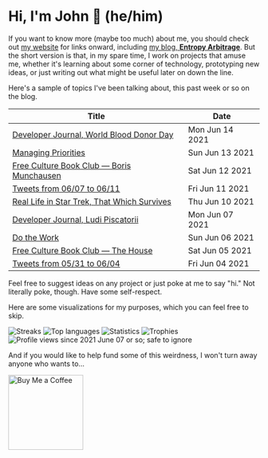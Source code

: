 # Hi, I'm John 👋 (he/him)

If you want to know more (maybe too much) about me, you should check out [my website](https://john.colagioia.net/) for links onward, including [my blog, **Entropy Arbitrage**](https://john.colagioia.net/blog).  But the short version is that, in my spare time, I work on projects that amuse me, whether it's learning about some corner of technology, prototyping new ideas, or just writing out what might be useful later on down the line.

Here's a sample of topics I've been talking about, this past week or so on the blog.

|Title|Date|
|-----|-------|
|[Developer Journal, World Blood Donor Day](https://john.colagioia.net/blog/2021/06/14/blood.html)|Mon Jun 14 2021|
|[Managing Priorities](https://john.colagioia.net/blog/2021/06/13/priorities.html)|Sun Jun 13 2021|
|[Free Culture Book Club — Boris Munchausen](https://john.colagioia.net/blog/2021/06/12/boris.html)|Sat Jun 12 2021|
|[Tweets from 06/07 to 06/11](https://john.colagioia.net/blog/media/2021/06/11/week.html)|Fri Jun 11 2021|
|[Real Life in Star Trek, That Which Survives](https://john.colagioia.net/blog/2021/06/10/survive.html)|Thu Jun 10 2021|
|[Developer Journal, Ludi Piscatorii](https://john.colagioia.net/blog/2021/06/07/piscatorii.html)|Mon Jun 07 2021|
|[Do the Work](https://john.colagioia.net/blog/2021/06/06/do-work.html)|Sun Jun 06 2021|
|[Free Culture Book Club — The House](https://john.colagioia.net/blog/2021/06/05/house.html)|Sat Jun 05 2021|
|[Tweets from 05/31 to 06/04](https://john.colagioia.net/blog/media/2021/06/04/week.html)|Fri Jun 04 2021|

Feel free to suggest ideas on any project or just poke at me to say "hi." Not literally poke, though. Have some self-respect.

Here are some visualizations for my purposes, which you can feel free to skip.

![](https://github-readme-streak-stats.herokuapp.com/?user=jcolag "Streaks")
![](https://github-readme-stats.vercel.app/api/top-langs?username=jcolag&show_icons=true&locale=en&layout=compact&exclude_repo=ComicScanner,bisheng&langs_count=8 "Top languages")
![](https://github-readme-stats.vercel.app/api?username=jcolag&show_icons=true&locale=en "Statistics")
![](https://github-profile-trophy.vercel.app/?username=jcolag&rank=SSS,SS,S,AAA,AA,A,SECRET,UNKNOWN "Trophies")
![](https://komarev.com/ghpvc/?username=jcolag "Profile views since 2021 June 07 or so; safe to ignore")

And if you would like to help fund some of this weirdness, I won't turn away anyone who wants to...

[<img src="https://cdn.buymeacoffee.com/buttons/v2/default-yellow.png" alt="Buy Me a Coffee" width="150px"/>](https://www.buymeacoffee.com/jcolag)
